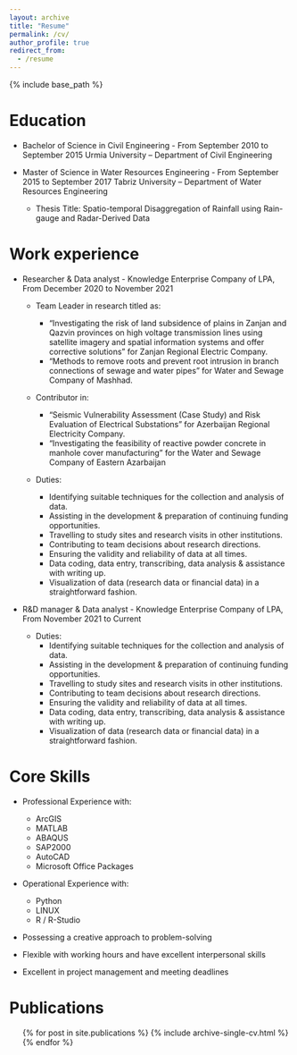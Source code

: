 ```yaml
---
layout: archive
title: "Resume"
permalink: /cv/
author_profile: true
redirect_from:
  - /resume
---
```


{% include base_path %}

Education
======
* Bachelor of Science in Civil Engineering - From September 2010 to September 2015
Urmia University – Department of Civil Engineering

* Master of Science in Water Resources Engineering - From September 2015 to September 2017
Tabriz University – Department of Water Resources Engineering

  * Thesis Title: Spatio-temporal Disaggregation of Rainfall using Rain-gauge and Radar-Derived Data

Work experience
======
* Researcher & Data analyst - Knowledge Enterprise Company of LPA, From December 2020 to November 2021
    * Team Leader in research titled as:
      * “Investigating the risk of land subsidence of plains in Zanjan and Qazvin provinces on high voltage transmission lines using satellite imagery and spatial information systems and offer corrective solutions” for Zanjan Regional Electric Company.
      * “Methods to remove roots and prevent root intrusion in branch connections of sewage and water pipes” for Water and Sewage Company of Mashhad.
    * Contributor in:
      * “Seismic Vulnerability Assessment (Case Study) and Risk Evaluation of Electrical Substations” for Azerbaijan Regional Electricity Company.
      * “Investigating the feasibility of reactive powder concrete in manhole cover manufacturing” for the Water and Sewage Company of Eastern Azarbaijan

    * Duties:
      * Identifying suitable techniques for the collection and analysis of data.
      * Assisting in the development & preparation of continuing funding opportunities.
      * Travelling to study sites and research visits in other institutions.
      * Contributing to team decisions about research directions.
      * Ensuring the validity and reliability of data at all times.
      * Data coding, data entry, transcribing, data analysis & assistance with writing up.
      * Visualization of data (research data or financial data) in a straightforward fashion.




* R&D manager & Data analyst - Knowledge Enterprise Company of LPA, From November 2021 to Current

    * Duties:
      * Identifying suitable techniques for the collection and analysis of data.
      * Assisting in the development & preparation of continuing funding opportunities.
      * Travelling to study sites and research visits in other institutions.
      * Contributing to team decisions about research directions.
      * Ensuring the validity and reliability of data at all times.
      * Data coding, data entry, transcribing, data analysis & assistance with writing up.
      * Visualization of data (research data or financial data) in a straightforward fashion.
  
Core Skills
======
* Professional Experience with:
  * ArcGIS
  * MATLAB
  * ABAQUS
  * SAP2000
  * AutoCAD
  * Microsoft Office Packages
* Operational Experience with:
  * Python
  * LINUX
  * R / R-Studio

* Possessing a creative approach to problem-solving
* Flexible with working hours and have excellent interpersonal skills
* Excellent in project management and meeting deadlines

Publications
======
  <ul>{% for post in site.publications %}
    {% include archive-single-cv.html %}
  {% endfor %}</ul>
  